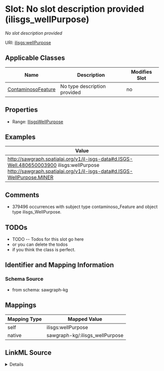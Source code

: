 

# Slot: No slot description provided (ilisgs_wellPurpose)


_No slot description provided_





URI: [ilisgs:wellPurpose](http://sawgraph.spatialai.org/v1/il-isgs#wellPurpose)



<!-- no inheritance hierarchy -->





## Applicable Classes

| Name | Description | Modifies Slot |
| --- | --- | --- |
| [ContaminosoFeature](../classes/ContaminosoFeature.md) | No type description provided |  no  |







## Properties

* Range: [IlisgsWellPurpose](../classes/IlisgsWellPurpose.md)






## Examples

| Value |
| --- |
| http://sawgraph.spatialai.org/v1/il-isgs-data#d.ISGS-Well.480650003900 ilisgs:wellPurpose http://sawgraph.spatialai.org/v1/il-isgs-data#d.ISGS-WellPurpose.MINER |

## Comments

* 379496 occurrences with subject type contaminoso_Feature and object type ilisgs_WellPurpose.

## TODOs

* TODO -- Todos for this slot go here
* or you can delete the todos
* if you think the class is perfect.

## Identifier and Mapping Information







### Schema Source


* from schema: sawgraph-kg




## Mappings

| Mapping Type | Mapped Value |
| ---  | ---  |
| self | ilisgs:wellPurpose |
| native | sawgraph-kg/:ilisgs_wellPurpose |




## LinkML Source

<details>
```yaml
name: ilisgs_wellPurpose
description: No slot description provided
title: No slot description provided
todos:
- TODO -- Todos for this slot go here
- or you can delete the todos
- if you think the class is perfect.
comments:
- 379496 occurrences with subject type contaminoso_Feature and object type ilisgs_WellPurpose.
examples:
- value: http://sawgraph.spatialai.org/v1/il-isgs-data#d.ISGS-Well.480650003900 ilisgs:wellPurpose
    http://sawgraph.spatialai.org/v1/il-isgs-data#d.ISGS-WellPurpose.MINER
from_schema: sawgraph-kg
rank: 1000
slot_uri: ilisgs:wellPurpose
alias: ilisgs_wellPurpose
domain_of:
- contaminoso_Feature
range: ilisgs_WellPurpose

```
</details>